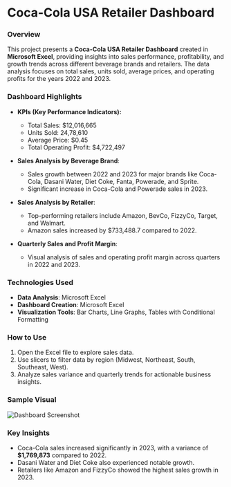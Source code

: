 # Coca-Cola USA Retailer Dashboard

### Overview
This project presents a **Coca-Cola USA Retailer Dashboard** created in **Microsoft Excel**, providing insights into sales performance, profitability, and growth trends across different beverage brands and retailers. The data analysis focuses on total sales, units sold, average prices, and operating profits for the years 2022 and 2023.

### Dashboard Highlights
- **KPIs (Key Performance Indicators):**
  - Total Sales: $12,016,665  
  - Units Sold: 24,78,610  
  - Average Price: $0.45  
  - Total Operating Profit: $4,722,497  

- **Sales Analysis by Beverage Brand**:
  - Sales growth between 2022 and 2023 for major brands like Coca-Cola, Dasani Water, Diet Coke, Fanta, Powerade, and Sprite.  
  - Significant increase in Coca-Cola and Powerade sales in 2023.

- **Sales Analysis by Retailer**:
  - Top-performing retailers include Amazon, BevCo, FizzyCo, Target, and Walmart.  
  - Amazon sales increased by $733,488.7 compared to 2022.

- **Quarterly Sales and Profit Margin**:
  - Visual analysis of sales and operating profit margin across quarters in 2022 and 2023.

### Technologies Used
- **Data Analysis**: Microsoft Excel  
- **Dashboard Creation**: Microsoft Excel  
- **Visualization Tools**: Bar Charts, Line Graphs, Tables with Conditional Formatting  

### How to Use
1. Open the Excel file to explore sales data.  
2. Use slicers to filter data by region (Midwest, Northeast, South, Southeast, West).  
3. Analyze sales variance and quarterly trends for actionable business insights.

### Sample Visual
![Dashboard Screenshot](./Screenshot_2025-02-07_211301.png)

### Key Insights
- Coca-Cola sales increased significantly in 2023, with a variance of **$1,769,873** compared to 2022.  
- Dasani Water and Diet Coke also experienced notable growth.  
- Retailers like Amazon and FizzyCo showed the highest sales growth in 2023.


